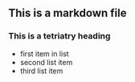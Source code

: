 ## This is a markdown file
### This is a tetriatry heading
* first item in list
* second list item
* third list item
